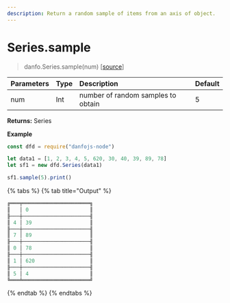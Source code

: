 ```yaml
---
description: Return a random sample of items from an axis of object.
---
```


# Series.sample

> danfo.Series.sample\(num\)   \[[source](https://github.com/opensource9ja/danfojs/blob/master/danfojs/src/core/series.js#L98)\]

| Parameters | Type | Description | Default |
| :--- | :--- | :--- | :--- |
| num | Int | number of random samples to obtain | 5 |

**Returns:** Series

**Example**

```javascript
const dfd = require("danfojs-node")

let data1 = [1, 2, 3, 4, 5, 620, 30, 40, 39, 89, 78]
let sf1 = new dfd.Series(data1)

sf1.sample(5).print()
```

{% tabs %}
{% tab title="Output" %}
```javascript
╔═══╤══════════════════════╗
║   │ 0                    ║
╟───┼──────────────────────╢
║ 4 │ 39                   ║
╟───┼──────────────────────╢
║ 7 │ 89                   ║
╟───┼──────────────────────╢
║ 0 │ 78                   ║
╟───┼──────────────────────╢
║ 1 │ 620                  ║
╟───┼──────────────────────╢
║ 5 │ 4                    ║
╚═══╧══════════════════════╝
```
{% endtab %}
{% endtabs %}

